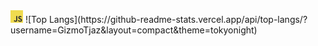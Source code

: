 <img height = "20" src = "https://raw.githubusercontent.com/github/explore/80688e429a7d4ef2fca1e82350fe8e3517d3494d/topics/javascript/javascript.png">
![Top Langs](https://github-readme-stats.vercel.app/api/top-langs/?username=GizmoTjaz&layout=compact&theme=tokyonight)
